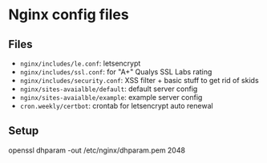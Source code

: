 # Nginx config files

## Files

- `nginx/includes/le.conf`: letsencrypt
- `nginx/includes/ssl.conf`: for "A+" Qualys SSL Labs rating
- `nginx/includes/security.conf`: XSS filter + basic stuff to get rid of skids
- `nginx/sites-avaialble/default`: default server config
- `nginx/sites-avaialble/example`: example server config
- `cron.weekly/certbot`: crontab for letsencrypt auto renewal

## Setup

openssl dhparam -out /etc/nginx/dhparam.pem 2048
